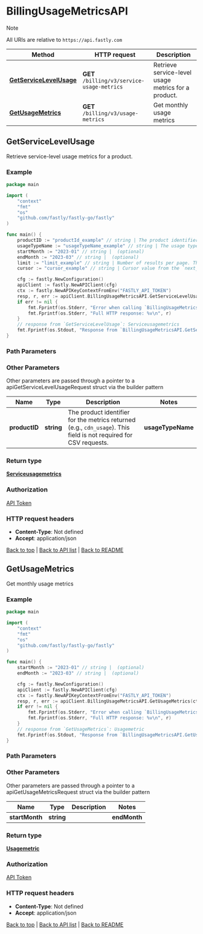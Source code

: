 # BillingUsageMetricsAPI

> [!NOTE]
> All URIs are relative to `https://api.fastly.com`

Method | HTTP request | Description
------------- | ------------- | -------------
[**GetServiceLevelUsage**](BillingUsageMetricsAPI.md#GetServiceLevelUsage) | **GET** `/billing/v3/service-usage-metrics` | Retrieve service-level usage metrics for a product.
[**GetUsageMetrics**](BillingUsageMetricsAPI.md#GetUsageMetrics) | **GET** `/billing/v3/usage-metrics` | Get monthly usage metrics



## GetServiceLevelUsage

Retrieve service-level usage metrics for a product.



### Example

```go
package main

import (
    "context"
    "fmt"
    "os"
    "github.com/fastly/fastly-go/fastly"
)

func main() {
    productID := "productId_example" // string | The product identifier for the metrics returned (e.g., `cdn_usage`). This field is not required for CSV requests.
    usageTypeName := "usageTypeName_example" // string | The usage type name for the metrics returned (e.g., `North America Requests`). This field is not required for CSV requests.
    startMonth := "2023-01" // string |  (optional)
    endMonth := "2023-03" // string |  (optional)
    limit := "limit_example" // string | Number of results per page. The maximum is 100. (optional) (default to "5")
    cursor := "cursor_example" // string | Cursor value from the `next_cursor` field of a previous response, used to retrieve the next page. To request the first page, this should be empty. (optional)

    cfg := fastly.NewConfiguration()
    apiClient := fastly.NewAPIClient(cfg)
    ctx := fastly.NewAPIKeyContextFromEnv("FASTLY_API_TOKEN")
    resp, r, err := apiClient.BillingUsageMetricsAPI.GetServiceLevelUsage(ctx).ProductID(productID).UsageTypeName(usageTypeName).StartMonth(startMonth).EndMonth(endMonth).Limit(limit).Cursor(cursor).Execute()
    if err != nil {
        fmt.Fprintf(os.Stderr, "Error when calling `BillingUsageMetricsAPI.GetServiceLevelUsage`: %v\n", err)
        fmt.Fprintf(os.Stderr, "Full HTTP response: %v\n", r)
    }
    // response from `GetServiceLevelUsage`: Serviceusagemetrics
    fmt.Fprintf(os.Stdout, "Response from `BillingUsageMetricsAPI.GetServiceLevelUsage`: %v\n", resp)
}
```

### Path Parameters



### Other Parameters

Other parameters are passed through a pointer to a apiGetServiceLevelUsageRequest struct via the builder pattern


Name | Type | Description  | Notes
------------- | ------------- | ------------- | -------------
 **productID** | **string** | The product identifier for the metrics returned (e.g., `cdn_usage`). This field is not required for CSV requests. |  **usageTypeName** | **string** | The usage type name for the metrics returned (e.g., `North America Requests`). This field is not required for CSV requests. |  **startMonth** | **string** |  |  **endMonth** | **string** |  |  **limit** | **string** | Number of results per page. The maximum is 100. | [default to &quot;5&quot;] **cursor** | **string** | Cursor value from the `next_cursor` field of a previous response, used to retrieve the next page. To request the first page, this should be empty. | 

### Return type

[**Serviceusagemetrics**](Serviceusagemetrics.md)

### Authorization

[API Token](https://www.fastly.com/documentation/reference/api/#authentication)

### HTTP request headers

- **Content-Type**: Not defined
- **Accept**: application/json

[Back to top](#) | [Back to API list](../README.md#documentation-for-api-endpoints) | [Back to README](../README.md)


## GetUsageMetrics

Get monthly usage metrics



### Example

```go
package main

import (
    "context"
    "fmt"
    "os"
    "github.com/fastly/fastly-go/fastly"
)

func main() {
    startMonth := "2023-01" // string |  (optional)
    endMonth := "2023-03" // string |  (optional)

    cfg := fastly.NewConfiguration()
    apiClient := fastly.NewAPIClient(cfg)
    ctx := fastly.NewAPIKeyContextFromEnv("FASTLY_API_TOKEN")
    resp, r, err := apiClient.BillingUsageMetricsAPI.GetUsageMetrics(ctx).StartMonth(startMonth).EndMonth(endMonth).Execute()
    if err != nil {
        fmt.Fprintf(os.Stderr, "Error when calling `BillingUsageMetricsAPI.GetUsageMetrics`: %v\n", err)
        fmt.Fprintf(os.Stderr, "Full HTTP response: %v\n", r)
    }
    // response from `GetUsageMetrics`: Usagemetric
    fmt.Fprintf(os.Stdout, "Response from `BillingUsageMetricsAPI.GetUsageMetrics`: %v\n", resp)
}
```

### Path Parameters



### Other Parameters

Other parameters are passed through a pointer to a apiGetUsageMetricsRequest struct via the builder pattern


Name | Type | Description  | Notes
------------- | ------------- | ------------- | -------------
 **startMonth** | **string** |  |  **endMonth** | **string** |  | 

### Return type

[**Usagemetric**](Usagemetric.md)

### Authorization

[API Token](https://www.fastly.com/documentation/reference/api/#authentication)

### HTTP request headers

- **Content-Type**: Not defined
- **Accept**: application/json

[Back to top](#) | [Back to API list](../README.md#documentation-for-api-endpoints) | [Back to README](../README.md)
